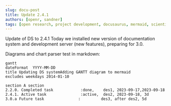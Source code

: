 ```yaml
---
slug: docu-post
title: Update 2.4.1
authors: [openr, sandner]
tags: [open research, project development, docusaurus, mermaid, scientific diagrams]
---
```


Update of DS to 2.4.1
Today we installed new version of documentation system and development server (new features), preparing for 3.0.


Diagrams and chart parser test in markdown:

```mermaid
gantt
dateFormat  YYYY-MM-DD
title Updating DS systemAdding GANTT diagram to mermaid
excludes weekdays 2014-01-10

section A section
2.2.0. Completed task            :done,    des1, 2023-09-17,2023-09-18
2.4.1. Active task               :active,  des2, 2023-09-18, 3d
3.0.a Future task               :         des3, after des2, 5d
```


